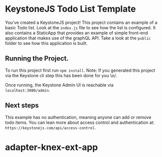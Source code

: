 # KeystoneJS Todo List Template

You've created a KeystoneJS project! This project contains an example of a basic Todo list. Look at the `index.js` file to see how the list is configured. It also contains a StaticApp that provides an example of simple front-end application that makes use of the graphQL API. Take a look at the `public` folder to see how this application is built.

## Running the Project.

To run this project first run `npm install`. Note: If you generated this project via the Keystone cli step this has been done for you \\o/.

Once running, the Keystone Admin UI is reachable via `localhost:3000/admin`.

## Next steps

This example has no authentication, meaning anyone can add or remove todo items. You can lean more about access control and authentication at: `https://keystonejs.com/api/access-control`.
# adapter-knex-ext-app
